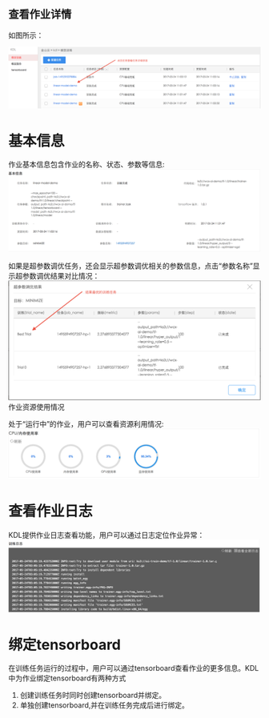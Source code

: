## 查看作业详情

如图所示：

![](/assets/job_list.png)

# 基本信息

作业基本信息包含作业的名称、状态、参数等信息:![](/assets/job_base_info.png)

如果是超参数调优任务，还会显示超参数调优相关的参数信息，点击“参数名称”显示超参数调优结果对比情况：![](/assets/hyper_result.png)作业资源使用情况

处于“运行中”的作业，用户可以查看资源利用情况:![](/assets/job_metrics.png)

# 查看作业日志

KDL提供作业日志查看功能，用户可以通过日志定位作业异常：![](/assets/job_log.png)

# 绑定tensorboard

在训练任务运行的过程中，用户可以通过tensorboard查看作业的更多信息。KDL中为作业绑定tensorboard有两种方式

1. 创建训练任务时同时创建tensorboard并绑定。
2. 单独创建tensorboard,并在训练任务完成后进行绑定。




